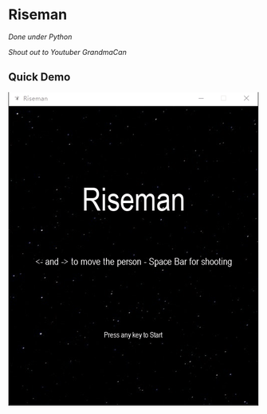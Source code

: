 # Riseman
*Done under Python*

*Shout out to Youtuber GrandmaCan*

## Quick Demo
<img src='Riseman Demo.gif' title='Video Walkthrough' width='' alt='Video Walkthrough' />

